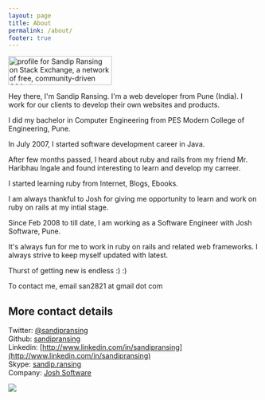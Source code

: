```yaml
---
layout: page
title: About
permalink: /about/
footer: true
---
```

[<img src="http://stackexchange.com/users/flair/314608.png" width="208" height="58" title="profile for Sandip Ransing on Stack Exchange, a network of free, community-driven Q&amp;A sites" style='-webkit-box-shadow:none;box-shadow:none'>](http://stackexchange.com/users/314608)

Hey there, I'm Sandip Ransing. I'm a web developer from Pune (India). I work for our clients to develop their own websites and products.

I did my bachelor in Computer Engineering from PES Modern College of Engineering, Pune.

In July 2007, I started software development career in Java.

After few months passed, I heard about ruby and rails from my friend Mr. Haribhau Ingale and found interesting to learn and develop my carreer.

I started learning ruby from Internet, Blogs, Ebooks.

I am always thankful to Josh for giving me opportunity to learn and work on ruby on rails at my intial stage.

Since Feb 2008 to till date, I am working as a Software Engineer with Josh Software, Pune.

It's always fun for me to work in ruby on rails and related web frameworks. I always strive to keep myself updated with latest.

Thurst of getting new is endless :) :)

To contact me, email san2821 at gmail dot com
## More contact details
Twitter: [@sandipransing](http://twitter.com/sandipransing)  
Github: [sandipransing](http://github.com/sandipransing)  
Linkedin: [http://www.linkedin.com/in/sandipransing](http://www.linkedin.com/in/sandipransing)  
Skype: [sandip.ransing](sandip.ransing)  
Company: [Josh Software](http://joshsoftware.com/team#sandipransing)  

<img src="{{ root_url }}/images/signature.png" style='-webkit-box-shadow:none;box-shadow:none'/>
